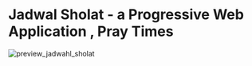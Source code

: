 # Jadwal Sholat - a Progressive Web Application , Pray Times

![preview_jadwahl_sholat][web]

[web]: https://raw.githubusercontent.com/pravodev/jadwalsholat/master/jsholat.png "Jadwal Sholat"
